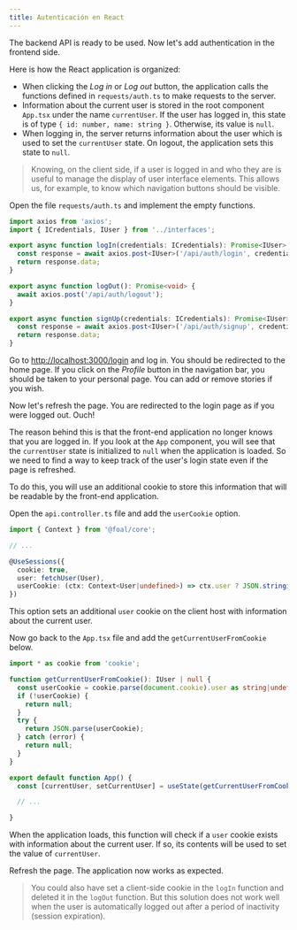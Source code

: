 ```yaml
---
title: Autenticación en React
---
```


The backend API is ready to be used. Now let's add authentication in the frontend side.

Here is how the React application is organized:
- When clicking the *Log in* or *Log out* button, the application calls the functions defined in `requests/auth.ts` to make requests to the server.
- Information about the current user is stored in the root component `App.tsx` under the name `currentUser`. If the user has logged in, this state is of type `{ id: number, name: string }`. Otherwise, its value is `null`.
- When logging in, the server returns information about the user which is used to set the `currentUser` state. On logout, the application sets this state to `null`.

> Knowing, on the client side, if a user is logged in and who they are is useful to manage the display of user interface elements. This allows us, for example, to know which navigation buttons should be visible.

Open the file `requests/auth.ts` and implement the empty functions.

```typescript
import axios from 'axios';
import { ICredentials, IUser } from '../interfaces';

export async function logIn(credentials: ICredentials): Promise<IUser> {
  const response = await axios.post<IUser>('/api/auth/login', credentials);
  return response.data;
}

export async function logOut(): Promise<void> {
  await axios.post('/api/auth/logout');
}

export async function signUp(credentials: ICredentials): Promise<IUser> {
  const response = await axios.post<IUser>('/api/auth/signup', credentials);
  return response.data;
}

```

Go to [http://localhost:3000/login](http://localhost:3000/login) and log in. You should be redirected to the home page. If you click on the *Profile* button in the navigation bar, you should be taken to your personal page. You can add or remove stories if you wish.

Now let's refresh the page. You are redirected to the login page as if you were logged out. Ouch!

The reason behind this is that the front-end application no longer knows that you are logged in. If you look at the `App` component, you will see that the `currentUser` state is initialized to `null` when the application is loaded. So we need to find a way to keep track of the user's login state even if the page is refreshed.

To do this, you will use an additional cookie to store this information that will be readable by the front-end application.

Open the `api.controller.ts` file and add the `userCookie` option.

```typescript
import { Context } from '@foal/core';

// ...

@UseSessions({
  cookie: true,
  user: fetchUser(User),
  userCookie: (ctx: Context<User|undefined>) => ctx.user ? JSON.stringify({ id: ctx.user.id, name: ctx.user.name }) : '',
})
```

This option sets an additional `user` cookie on the client host with information about the current user.

Now go back to the `App.tsx` file and add the `getCurrentUserFromCookie` below.

```typescript
import * as cookie from 'cookie';

function getCurrentUserFromCookie(): IUser | null {
  const userCookie = cookie.parse(document.cookie).user as string|undefined;
  if (!userCookie) {
    return null;
  }
  try {
    return JSON.parse(userCookie);
  } catch (error) {
    return null;
  }
}

export default function App() {
  const [currentUser, setCurrentUser] = useState(getCurrentUserFromCookie());

  // ...

}
```

When the application loads, this function will check if a `user` cookie exists with information about the current user. If so, its contents will be used to set the value of `currentUser`.

Refresh the page. The application now works as expected.

> You could also have set a client-side cookie in the `logIn` function and deleted it in the `logOut` function. But this solution does not work well when the user is automatically logged out after a period of inactivity (session expiration).